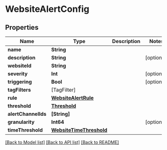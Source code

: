 # WebsiteAlertConfig

## Properties
Name | Type | Description | Notes
------------ | ------------- | ------------- | -------------
**name** | **String** |  | 
**description** | **String** |  | [optional] 
**websiteId** | **String** |  | 
**severity** | **Int** |  | [optional] 
**triggering** | **Bool** |  | [optional] 
**tagFilters** | [TagFilter] |  | 
**rule** | [**WebsiteAlertRule**](WebsiteAlertRule.md) |  | 
**threshold** | [**Threshold**](Threshold.md) |  | 
**alertChannelIds** | **[String]** |  | 
**granularity** | **Int64** |  | [optional] 
**timeThreshold** | [**WebsiteTimeThreshold**](WebsiteTimeThreshold.md) |  | 

[[Back to Model list]](../README.md#documentation-for-models) [[Back to API list]](../README.md#documentation-for-api-endpoints) [[Back to README]](../README.md)


